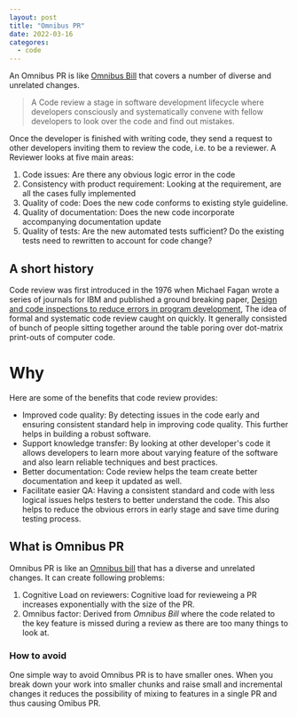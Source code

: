```yaml
---
layout: post
title: "Omnibus PR"
date: 2022-03-16
categores:
  - code
---
```

An Omnibus PR is like [Omnibus Bill](https://en.wikipedia.org/wiki/Omnibus_bill) that covers a number of diverse and unrelated changes. 


<!-- more -->

> A Code review a stage in software development lifecycle where developers consciously and systematically convene with fellow developers to look over the code and find out mistakes. 

Once the developer is finished with writing code, they send a request to other developers inviting them to review the code, i.e. to be a reviewer. A Reviewer looks at five main areas:
1. Code issues: Are there any obvious logic error in the code
2. Consistency with product requirement: Looking at the requirement, are all the cases fully implemented
3. Quality of code: Does the new code conforms to existing style guideline.
4. Quality of documentation: Does the new code incorporate accompanying documentation update
5. Quality of tests: Are the new automated tests sufficient? Do the existing tests need to rewritten to account for code change?

## A short history

Code review was first introduced in the 1976 when Michael Fagan wrote a series of journals for IBM and published a ground breaking paper, [Design and code inspections to reduce errors in program development](https://ieeexplore.ieee.org/document/5388086), The idea of formal and systematic code review caught on quickly. It generally consisted of bunch of people sitting together around the table poring over dot-matrix print-outs of computer code. 

# Why 

Here are some of the benefits that code review provides:
- Improved code quality: By detecting issues in the code early and ensuring consistent standard help in improving code quality. This further helps in building a robust software. 
- Support knowledge transfer: By looking at other developer's code it allows developers to learn more about varying feature of the software and also learn reliable techniques and best practices. 
- Better documentation: Code review helps the team create better documentation and keep it updated as well. 
- Facilitate easier QA: Having a consistent standard and code with less logical issues helps testers to better understand the code. This also helps to reduce the obvious errors in early stage and save time during testing process. 


## What is Omnibus PR
Omnibus PR is like an [Omnibus bill](https://en.wikipedia.org/wiki/Omnibus_bill) that has a diverse and unrelated changes. It can create following problems: 
1. Cognitive Load on reviewers: Cognitive load for revieweing a PR increases exponentially with the size of the PR. 
2. Omnibus factor: Derived from *Omnibus Bill* where the code related to the key feature is missed during a review as there are too many things to look at. 

### How to avoid

One simple way to avoid Omnibus PR is to have smaller ones. When you break down your work into smaller chunks and raise small and incremental changes it reduces the possibility of mixing to features in a single PR and thus causing Omibus PR. 
